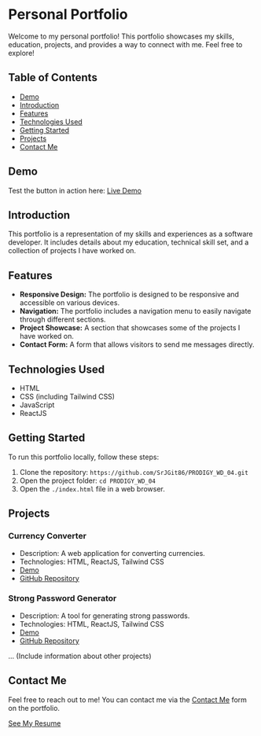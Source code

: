 # Personal Portfolio

Welcome to my personal portfolio! This portfolio showcases my skills, education, projects, and provides a way to connect with me. Feel free to explore!

## Table of Contents
- [Demo](#Demo)
- [Introduction](#introduction)
- [Features](#features)
- [Technologies Used](#technologies-used)
- [Getting Started](#getting-started)
- [Projects](#projects)
- [Contact Me](#contact-me)

## Demo

Test the button in action here: [Live Demo](https://srjgit86.github.io/PRODIGY_WD_04/index.html)

## Introduction

This portfolio is a representation of my skills and experiences as a software developer. It includes details about my education, technical skill set, and a collection of projects I have worked on.

## Features

- **Responsive Design:** The portfolio is designed to be responsive and accessible on various devices.
- **Navigation:** The portfolio includes a navigation menu to easily navigate through different sections.
- **Project Showcase:** A section that showcases some of the projects I have worked on.
- **Contact Form:** A form that allows visitors to send me messages directly.

## Technologies Used

- HTML
- CSS (including Tailwind CSS)
- JavaScript
- ReactJS

## Getting Started

To run this portfolio locally, follow these steps:

1. Clone the repository: `https://github.com/SrJGit86/PRODIGY_WD_04.git`
2. Open the project folder: `cd PRODIGY_WD_04`
3. Open the `./index.html` file in a web browser.

## Projects

### Currency Converter
- Description: A web application for converting currencies.
- Technologies: HTML, ReactJS, Tailwind CSS
- [Demo](https://srjgit86.github.io/react_currencyConverter/)
- [GitHub Repository](https://github.com/SrJGit86/react_currencyConverter)

### Strong Password Generator
- Description: A tool for generating strong passwords.
- Technologies: HTML, ReactJS, Tailwind CSS
- [Demo](https://srjgit86.github.io/password_Generator/)
- [GitHub Repository](https://github.com/SrJGit86/password_Generator)

... (Include information about other projects)

## Contact Me

Feel free to reach out to me! You can contact me via the [Contact Me](#https://www.linkedin.com/in/surajyadav9111998133/) form on the portfolio.

[See My Resume](https://drive.google.com/file/d/1y2hCMmaQv9uaa46stFKZXYfppSlPJORe/view?usp=drivesdk)

